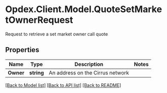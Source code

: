 # Opdex.Client.Model.QuoteSetMarketOwnerRequest
Request to retrieve a set market owner call quote

## Properties

Name | Type | Description | Notes
------------ | ------------- | ------------- | -------------
**Owner** | **string** | An address on the Cirrus network | 

[[Back to Model list]](../README.md#documentation-for-models) [[Back to API list]](../README.md#documentation-for-api-endpoints) [[Back to README]](../README.md)

